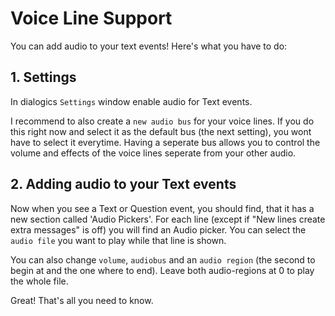 # Voice Line Support

You can add audio to your text events! Here's what you have to do:

## 1. Settings
In dialogics `Settings` window enable audio for Text events. 

I recommend to also create a `new audio bus` for your voice lines. 
If you do this right now and select it as the default bus (the next setting), you wont have to select it everytime. 
Having a seperate bus allows you to control the volume and effects of the voice lines seperate from your other audio.

## 2. Adding audio to your Text events
Now when you see a Text or Question event, you should find, that it has a new section called 'Audio Pickers'.
For each line (except if "New lines create extra messages" is off) you will find an Audio picker.
You can select the `audio file` you want to play while that line is shown. 

You can also change `volume`, `audiobus` and an `audio region` (the second to begin at and the one where to end).
Leave both audio-regions at 0 to play the whole file.

Great! That's all you need to know.